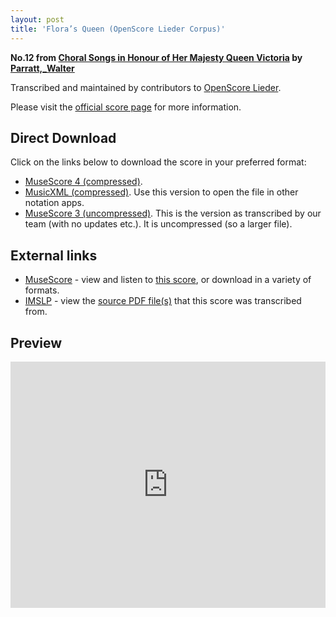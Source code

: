 ```yaml
---
layout: post
title: 'Flora’s Queen (OpenScore Lieder Corpus)'
---
```


__No.12 from [Choral Songs in Honour of Her Majesty Queen Victoria](https://fourscoreandmore.org/openscore/lieder/Parratt%2C_Walter/Choral_Songs_in_Honour_of_Her_Majesty_Queen_Victoria/) by [Parratt,_Walter](https://fourscoreandmore.org/openscore/lieder/Parratt%2C_Walter)__

Transcribed and maintained by contributors to [OpenScore Lieder].

Please visit the [official score page] for more information.

[official score page]: https://musescore.com/openscore-lieder-corpus/scores/6688667
[OpenScore Lieder]: https://musescore.com/openscore-lieder-corpus

## Direct Download

Click on the links below to download the score in your preferred format:
- [MuseScore 4 (compressed)](https://fourscoreandmore.org/openscore/lieder/Parratt%2C_Walter/Choral_Songs_in_Honour_of_Her_Majesty_Queen_Victoria/12_Flora%E2%80%99s_Queen.mscz).
- [MusicXML (compressed)](https://fourscoreandmore.org/openscore/lieder/Parratt%2C_Walter/Choral_Songs_in_Honour_of_Her_Majesty_Queen_Victoria/12_Flora%E2%80%99s_Queen.mxl). Use this version to open the file in other notation apps.
- [MuseScore 3 (uncompressed)](https://raw.githubusercontent.com/OpenScore/Lieder/refs/heads/main/scores/Parratt%2C_Walter/Choral_Songs_in_Honour_of_Her_Majesty_Queen_Victoria/12_Flora%E2%80%99s_Queen/lc6688667.mscx). This is the version as transcribed by our team (with no updates etc.). It is uncompressed (so a larger file).

## External links

- [MuseScore] - view and listen to [this score][MuseScore], or download in a variety of formats.
- [IMSLP] - view the [source PDF file(s)][IMSLP] that this score was transcribed from.

[MuseScore]: https://musescore.com/score/6688667
[IMSLP]: https://imslp.org/wiki/Special:ReverseLookup/585417

## Preview

<iframe width="100%" height="394" src="https://musescore.com/openscore-lieder-corpus/scores/6688667/embed" frameborder="0" allowfullscreen allow="autoplay; fullscreen"></iframe>
